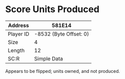 
#  Score Units Produced
Address   | 581E14
----------|-------------
Player ID | -8532 (Byte Offset: 0)
Size 	  | 4
Length 	  | 12
SC:R      | Simple Data

Appears to be flipped; units owned, and not produced.
